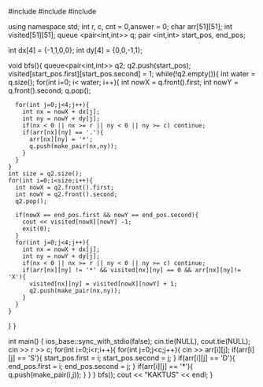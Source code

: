 #include <iostream>
#include <queue>
#include <vector>

using namespace std;
int r, c, cnt = 0,answer = 0;
char arr[51][51];
int visited[51][51];
queue <pair<int,int>> q;
pair <int,int> start_pos, end_pos;

int dx[4] = {-1,1,0,0};
int dy[4] = {0,0,-1,1};

void bfs(){
  queue<pair<int,int>> q2;
  q2.push(start_pos);
  visited[start_pos.first][start_pos.second] = 1;
  while(!q2.empty()){
    int water = q.size();
    for(int i=0; i< water; i++){
      int nowX = q.front().first;
      int nowY = q.front().second;
      q.pop();

      for(int j=0;j<4;j++){
        int nx = nowX + dx[j];
        int ny = nowY + dy[j];
        if(nx < 0 || nx >= r || ny < 0 || ny >= c) continue;
        if(arr[nx][ny] == '.'){
          arr[nx][ny] = '*';
          q.push(make_pair(nx,ny));
        }
      }
    }
    int size = q2.size();
    for(int i=0;i<size;i++){
      int nowX = q2.front().first;
      int nowY = q2.front().second;
      q2.pop();

      if(nowX == end_pos.first && nowY == end_pos.second){
        cout << visited[nowX][nowY] -1;
        exit(0);
      }
      for(int j=0;j<4;j++){
        int nx = nowX + dx[j];
        int ny = nowY + dy[j];
        if(nx < 0 || nx >= r || ny < 0 || ny >= c) continue;
        if(arr[nx][ny] != '*' && visited[nx][ny] == 0 && arr[nx][ny]!= 'X'){
          visited[nx][ny] = visited[nowX][nowY] + 1;
          q2.push(make_pair(nx,ny));
        }
      }
    }
  }
}

int main() {
  ios_base::sync_with_stdio(false);
  cin.tie(NULL), cout.tie(NULL);
  cin >> r >> c;
  for(int i=0;i<r;i++){
    for(int j=0;j<c;j++){
      cin >> arr[i][j];
      if(arr[i][j] == 'S'){
        start_pos.first = i;
        start_pos.second = j;
      }
      if(arr[i][j] == 'D'){
        end_pos.first = i;
        end_pos.second = j;
      }
      if(arr[i][j] == '*'){
        q.push(make_pair(i,j));
      }
    }
  }
  bfs();
  cout << "KAKTUS" << endl;
}
